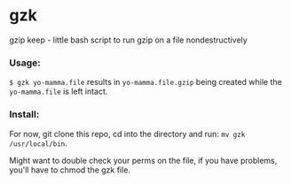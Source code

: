 gzk
===

gzip keep - little bash script to run gzip on a file nondestructively



### Usage:

`$ gzk yo-mamma.file` results in `yo-mamma.file.gzip` being created while the `yo-mamma.file` is left intact. 


### Install: 

For now, git clone this repo, cd into the directory and run: `mv gzk /usr/local/bin`. 

Might want to double check your perms on the file, if you have problems, you'll have to chmod the gzk file.
